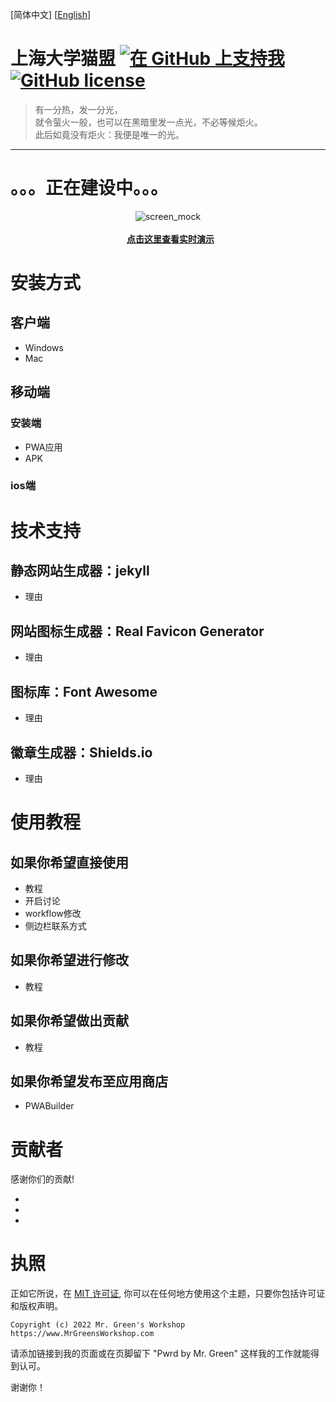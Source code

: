 [简体中文] [[English](https://github.com/lkxnif/shu-maomeng/blob/main/README-en.md#readme)]

# 上海大学猫盟 [<img src="https://shields.io/badge/Github%20Sponsors-Support%20us-blue?logo=GitHub+Sponsors" alt="在 GitHub 上支持我" data-no-image-viewer>](https://github.com/sponsors/ "在 GitHub 上支持我") [<img src="https://img.shields.io/github/license/MrGreensWorkshop/MrGreen-JekyllTheme" alt="GitHub license" data-no-image-viewer>](https://github.com/lkxnif/shu-maomeng/blob/main/LICENSE.txt)



> 有一分热，发一分光，<br>
> 就令萤火一般，也可以在黑暗里发一点光，不必等候炬火。<br>
> 此后如竟没有炬火：我便是唯一的光。<br>

---

<!-- readme -->

# 。。。正在建设中。。。

<div align="center">
  <img src="https://jekyll-theme-mrgreen-demo.mrgreensworkshop.com/assets/img/posts/mock1.jpg" max-height="500" alt="screen_mock">
  <br><br>
  <a href="https://lkxnif.github.io/shu-maomeng/" style="font-weight: bold;" >点击这里查看实时演示</a>
</div>


# 安装方式

## 客户端

* Windows
* Mac

## 移动端

### 安装端

* PWA应用
* APK

### ios端

# 技术支持

## 静态网站生成器：jekyll

* 理由

## 网站图标生成器：Real Favicon Generator

* 理由

## 图标库：Font Awesome

* 理由

## 徽章生成器：Shields.io

* 理由

# 使用教程

## 如果你希望直接使用

* 教程
* 开启讨论
* workflow修改
* 侧边栏联系方式

## 如果你希望进行修改

* 教程

## 如果你希望做出贡献

* 教程

## 如果你希望发布至应用商店

* PWABuilder

# 贡献者

感谢你们的贡献!

* 
* 
* 

# 执照

正如它所说，在 [MIT 许可证](https://github.com/MrGreensWorkshop/MrGreen-JekyllTheme/blob/main/LICENSE.txt), 你可以在任何地方使用这个主题，只要你包括许可证和版权声明。

`Copyright (c) 2022 Mr. Green's Workshop https://www.MrGreensWorkshop.com`

请添加链接到我的页面或在页脚留下 "Pwrd by Mr. Green" 这样我的工作就能得到认可。

谢谢你！